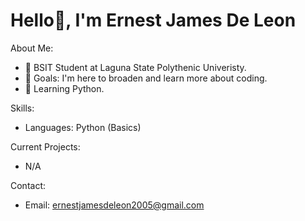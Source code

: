 # Hello👋, I'm Ernest James De Leon
About Me:
  - 🏫 BSIT Student at Laguna State Polythenic Univeristy.
  - 🎯 Goals: I'm here to broaden and learn more about coding.
  - 🧠 Learning Python.

Skills:
  - Languages: Python (Basics)

Current Projects:
  - N/A

Contact:
- Email: ernestjamesdeleon2005@gmail.com 
